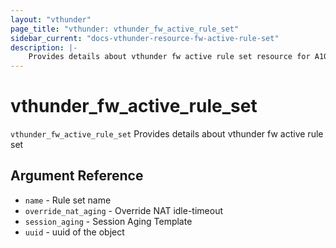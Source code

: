 ```yaml
---
layout: "vthunder"
page_title: "vthunder: vthunder_fw_active_rule_set"
sidebar_current: "docs-vthunder-resource-fw-active-rule-set"
description: |-
	Provides details about vthunder fw active rule set resource for A10
---
```


# vthunder\_fw\_active\_rule\_set

`vthunder_fw_active_rule_set` Provides details about vthunder fw active rule set

## Argument Reference

* `name` - Rule set name
* `override_nat_aging` - Override NAT idle-timeout
* `session_aging` - Session Aging Template
* `uuid` - uuid of the object

